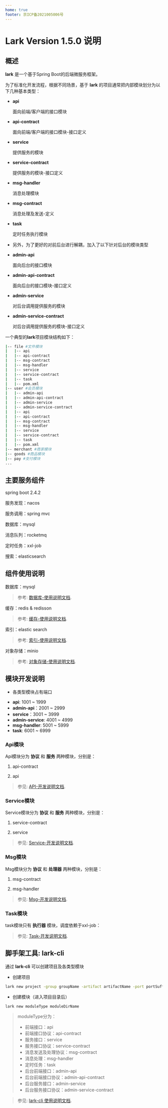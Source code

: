 ```yaml
---
home: true
footer: 京ICP备2021005006号
---
```

# Lark Version 1.5.0 说明

## 概述
**lark** 是一个基于Spring Boot的后端微服务框架。

为了标准化开发流程，根据不同场景，基于 **lark** 的项目通常把内部模块划分为以下几种基本类型：



- **api**
  
    面向前端/客户端的接口模块
  
- **api-contract** 
  
    面向前端/客户端的接口模块-接口定义

- **service** 
  
    提供服务的模块
  
- **service-contract** 
  
    提供服务的模块-接口定义  

- **msg-handler**
  
    消息处理模块
  
- **msg-contract**

    消息处理及发送-定义

- **task**
  
    定时任务执行模块

* 另外，为了更好的对前后台进行解耦，加入了以下针对后台的模块类型

- **admin-api**

  面向后台的接口模块

- **admin-api-contract**

  面向后台的接口模块-接口定义

- **admin-service**

  对后台调用提供服务的模块

- **admin-service-contract**

  对后台调用提供服务的模块-接口定义

一个典型的**lark**项目模块结构如下：

```bash
|-- file #文件模块
|   |-- api
|   |-- api-contract
|   |-- msg-contract
|   |-- msg-handler
|   |-- service
|   |-- service-contract
|   |-- task
|   |-- pom.xml
|-- user #会员模块
|   |-- admin-api
|   |-- admin-api-contract
|   |-- admin-service
|   |-- admin-service-contract
|   |-- api
|   |-- api-contract
|   |-- msg-contract
|   |-- msg-handler
|   |-- service
|   |-- service-contract
|   |-- task
|   |-- pom.xml
|-- merchant #商家模块
|-- goods #商品模块
|-- pay #支付模块
...
```

## 主要服务组件

spring boot 2.4.2

服务发现：nacos

服务调用：spring mvc

数据库：mysql

消息队列：rocketmq

定时任务：xxl-job

搜索：elasticsearch

## 组件使用说明

数据库：mysql
> 参考: [数据库-使用说明文档](doc/database.md).

缓存：redis & redisson
> 参考: [缓存-使用说明文档](doc/util.cache.md).

索引：elastic search
> 参考: [索引-使用说明文档](doc/util.index.md).

对象存储：minio
> 参考: [对象存储-使用说明文档](doc/util.oss.md).

## 模块开发说明

* 各类型模块占有端口
- **api**: 1001 ~ 1999
- **admin-api**：2001 ~ 2999
- **service**：3001 ~ 3999
- **admin-service**: 4001 ~ 4999
- **msg-handler**: 5001 ~ 5999
- **task**: 6001 ~ 6999

### Api模块

Api模块分为 **协议** 和 **服务** 两种模块，分别是：

1. api-contract
   
1. api

> 参见: [API-开发说明文档](doc/api.md).

### Service模块

Service模块分为 **协议** 和 **服务** 两种模块，分别是：

1. service-contract

1. service

> 参见: [Service-开发说明文档](doc/service.md).

### Msg模块

Msg模块分为 **协议** 和 **处理器** 两种模块，分别是：

1. msg-contract

1. msg-handler

> 参见: [Msg-开发说明文档](doc/msg.md).

### Task模块

task模块只有 **执行器** 模块，调度依赖于xxl-job：

> 参见: [Task-开发说明文档](doc/task.md).

## 脚手架工具: lark-cli

通过 **lark-cli** 可以创建项目及各类型模块

* 创建项目

```bash
lark new project -group groupName -artifact artifactName -port portSuffix projectDirname
```

* 创建模块（进入项目目录后）

```
lark new moduleType moduleDirName
```

> moduleType分为：
> - 前端接口：api
> - 前端接口协议：api-contract
> - 服务接口：service
> - 服务接口协议：service-contract
> - 消息发送及处理协议：msg-contract
> - 消息处理：msg-handler
> - 定时任务：task
> - 后台前端接口：admin-api
> - 后台前端接口协议：admin-api-contract
> - 后台服务接口：admin-service
> - 后台服务接口协议：admin-service-contract

> 参见: [lark-cli 使用说明文档](cli/README.md).



